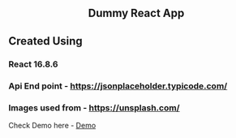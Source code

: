 <h2 style="text-align:center;">Dummy React App </h2>


## Created Using 

### React 16.8.6

### Api End point - <a href="https://jsonplaceholder.typicode.com/" target="_blank">https://jsonplaceholder.typicode.com/</a>

### Images used from - <a href="https://unsplash.com/" target="_blank">https://unsplash.com/</a>


Check Demo here - <a href="https://react-app-eshop.herokuapp.com/" target="_blank">Demo</a>

